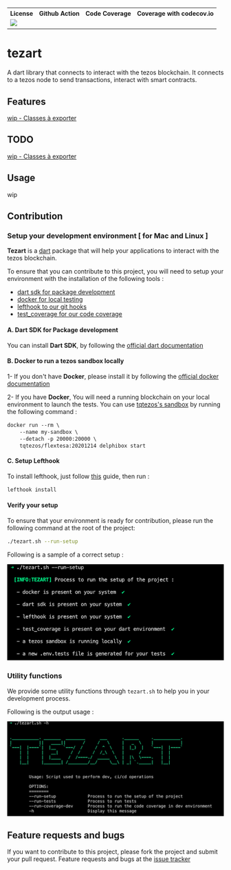 <table style="width:100%">
  <tr>
    <th>License</th>
    <th>Github Action</th>
    <th>Code Coverage</th>
    <th>Coverage with codecov.io</th>
  </tr>
  <tr>
    <td>
        <img src="https://img.shields.io/static/v1?label=License&message=MIT&color=blue"/>
    </td>
    <td>
    </td>
    <td>
    </td>
    <td>
    </td>
  </tr>
</table>

# tezart

A dart library that connects to interact with the tezos blockchain. 
It connects to a tezos node to send transactions, interact with smart contracts.

## Features 

[wip - Classes à exporter](https://www.notion.so/Classes-exposer-fca03549f8ec4800a3ddf734ac0973d9)

## TODO 

[wip - Classes à exporter](https://www.notion.so/Classes-exposer-fca03549f8ec4800a3ddf734ac0973d9)

## Usage

wip

## Contribution

### Setup your development environment [ for Mac and Linux ]

**Tezart** is a [dart](https://dart.dev/) package that will help your applications to interact with the tezos blockchain.

To ensure that you can contribute to this project, you will need to setup your environment with the installation of the following tools : 

- [dart sdk for package development](https://dart.dev/get-dart)
- [docker for local testing](https://docs.docker.com/get-docker/)
- [lefthook to our git hooks](https://github.com/Arkweid/lefthook)
- [test_coverage for our code coverage](https://pub.dev/packages/test_coverage)

#### A. Dart SDK for Package development

You can install **Dart SDK**, by following the [official dart documentation](https://dart.dev/get-dart)
#### B. Docker to run a tezos sandbox locally

1- If you don't have **Docker**, please install it by following the [official docker documentation](https://docs.docker.com/get-docker/)

2- If you have **Docker**, You will need a running blockchain on your local environment to launch the tests. You can use [tqtezos's sandbox](https://assets.tqtezos.com/docs/setup/2-sandbox/) by running the following command : 

```
docker run --rm \
    --name my-sandbox \
    --detach -p 20000:20000 \
    tqtezos/flextesa:20201214 delphibox start
```

#### C. Setup Lefthook

To install lefthook, just follow [this](https://github.com/Arkweid/lefthook/blob/master/docs/full_guide.md#installation) guide, then run :

```sh
lefthook install
```

#### Verify your setup 

To ensure that your environment is ready for contribution, please run the following command at the root of the project: 

```sh
./tezart.sh --run-setup
```

Following is a sample of a correct setup :

![a-sample-setup](./doc/setup/a-sample-correct-setup.png)

### Utility functions

We provide some utility functions through `tezart.sh` to help you in your development process. 

Following is the output usage : 

![a-current-usage](./doc/setup/a-current-usage.png)

## Feature requests and bugs 

If you want to contribute to this project, please fork the project and submit your pull request. 
Feature requests and bugs at the [issue tracker](https://github.com/moneytrackio/tezart/issues/new)
